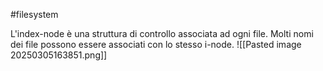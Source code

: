 #filesystem 

L'index-node è una struttura di controllo associata ad ogni file. Molti nomi dei file possono essere associati con lo stesso i-node.
![[Pasted image 20250305163851.png]]